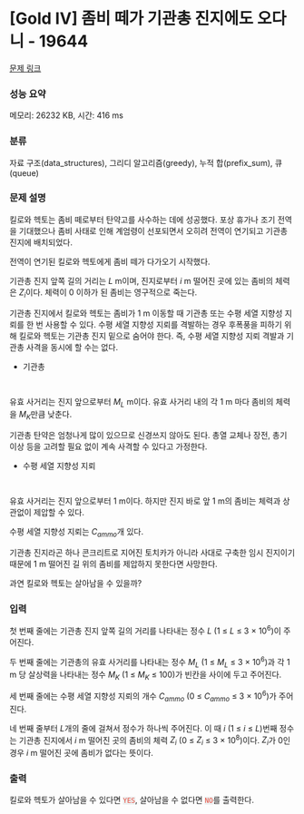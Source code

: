 # [Gold IV] 좀비 떼가 기관총 진지에도 오다니 - 19644 

[문제 링크](https://www.acmicpc.net/problem/19644) 

### 성능 요약

메모리: 26232 KB, 시간: 416 ms

### 분류

자료 구조(data_structures), 그리디 알고리즘(greedy), 누적 합(prefix_sum), 큐(queue)

### 문제 설명

<p>킬로와 헥토는 좀비 떼로부터 탄약고를 사수하는 데에 성공했다. 포상 휴가나 조기 전역을 기대했으나 좀비 사태로 인해 계엄령이 선포되면서 오히려 전역이 연기되고 기관총 진지에 배치되었다.</p>

<p>전역이 연기된 킬로와 헥토에게 좀비 떼가 다가오기 시작했다.</p>

<p>기관총 진지 앞쪽 길의 거리는 <em>L</em> m이며, 진지로부터 <em>i</em> m 떨어진 곳에 있는 좀비의 체력은 <em>Z<sub>i</sub></em>이다. 체력이 0 이하가 된 좀비는 영구적으로 죽는다.</p>

<p>기관총 진지에서 킬로와 헥토는 좀비가 1 m 이동할 때 기관총 또는 수평 세열 지향성 지뢰를 한 번 사용할 수 있다. 수평 세열 지향성 지뢰를 격발하는 경우 후폭풍을 피하기 위해 킬로와 헥토는 기관총 진지 밑으로 숨어야 한다. 즉, 수평 세열 지향성 지뢰 격발과 기관총 사격을 동시에 할 수는 없다.</p>

<ul>
	<li>기관총</li>
</ul>

<p style="text-align: center;"><img alt="" src="https://upload.acmicpc.net/fe32a3a9-5f9c-4b34-9d12-a968c00b6f49/-/preview/"></p>

<p style="text-align: center;"><img alt="" src="https://upload.acmicpc.net/3c44c5e1-4270-4a75-b4ba-cb059831e552/-/preview/"></p>

<p>유효 사거리는 진지 앞으로부터 <em>M<sub>L</sub></em> m이다. 유효 사거리 내의 각 1 m 마다 좀비의 체력을 <em>M<sub>K</sub></em>만큼 낮춘다. </p>

<p>기관총 탄약은 엄청나게 많이 있으므로 신경쓰지 않아도 된다. 총열 교체나 장전, 총기 이상 등을 고려할 필요 없이 계속 사격할 수 있다고 가정한다.</p>

<ul>
	<li>수평 세열 지향성 지뢰</li>
</ul>

<p style="text-align: center;"><img alt="" src="https://upload.acmicpc.net/228ad3ee-f06a-4d2c-a62f-adecc51a86f0/-/preview/"></p>

<p style="text-align: center;"><img alt="" src="https://upload.acmicpc.net/2edc08ef-04c2-4f16-901f-ae2bd3988512/-/preview/"></p>

<p>유효 사거리는 진지 앞으로부터 1 m이다. 하지만 진지 바로 앞 1 m의 좀비는 체력과 상관없이 제압할 수 있다.</p>

<p>수평 세열 지향성 지뢰는 <em>C<sub>ammo</sub></em>개 있다. </p>

<p>기관총 진지라곤 하나 콘크리트로 지어진 토치카가 아니라 사대로 구축한 임시 진지이기 때문에 1 m 떨어진 길 위의 좀비를 제압하지 못한다면 사망한다. </p>

<p>과연 킬로와 헥토는 살아남을 수 있을까?</p>

### 입력 

 <p>첫 번째 줄에는 기관총 진지 앞쪽 길의 거리를 나타내는 정수 <em>L</em> (1 ≤ <em>L</em> ≤ 3 × 10<sup>6</sup>)이 주어진다. </p>

<p>두 번째 줄에는 기관총의 유효 사거리를 나타내는 정수 <em>M<sub>L</sub></em> (1 ≤ <em>M<sub>L</sub></em> ≤ 3 × 10<sup>6</sup>)과 각 1 m 당 살상력을 나타내는 정수 <em>M<sub>K</sub></em> (1 ≤ <em>M<sub>K</sub></em> ≤ 100)가 빈칸을 사이에 두고 주어진다.</p>

<p>세 번째 줄에는 수평 세열 지향성 지뢰의 개수 <em>C<sub>ammo</sub></em> (0 ≤ <em>C<sub>ammo</sub></em> ≤ 3 × 10<sup>6</sup>)가 주어진다.</p>

<p>네 번째 줄부터 <em>L</em>개의 줄에 걸쳐서 정수가 하나씩 주어진다. 이 때 <em>i</em> (1 ≤ <em>i</em> ≤ <em>L</em>)번째 정수는 기관총 진지에서 <em>i</em> m 떨어진 곳의 좀비의 체력 <em>Z<sub>i</sub></em> (0 ≤ <em>Z<sub>i</sub></em> ≤ 3 × 10<sup>8</sup>)이다. <em>Z<sub>i</sub></em>가 0인 경우 <em>i</em> m 떨어진 곳에 좀비가 없다는 뜻이다.</p>

### 출력 

 <p>킬로와 헥토가 살아남을 수 있다면 <span style="color:#e74c3c;"><code><span style="background-color:#ecf0f1;">YES</span></code></span>, 살아남을 수 없다면 <span style="color:#e74c3c;"><code><span style="background-color:#ecf0f1;">NO</span></code></span>를 출력한다.</p>

